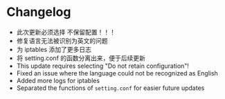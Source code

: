 # Changelog

- 此次更新必须选择 不保留配置！！！
- 修复语言无法被识别为英文的问题
- 为 iptables 添加了更多日志
- 将 setting.conf 的函数分离出来，便于后续更新
- This update requires selecting "Do not retain configuration"!
- Fixed an issue where the language could not be recognized as English
- Added more logs for iptables
- Separated the functions of `setting.conf` for easier future updates
